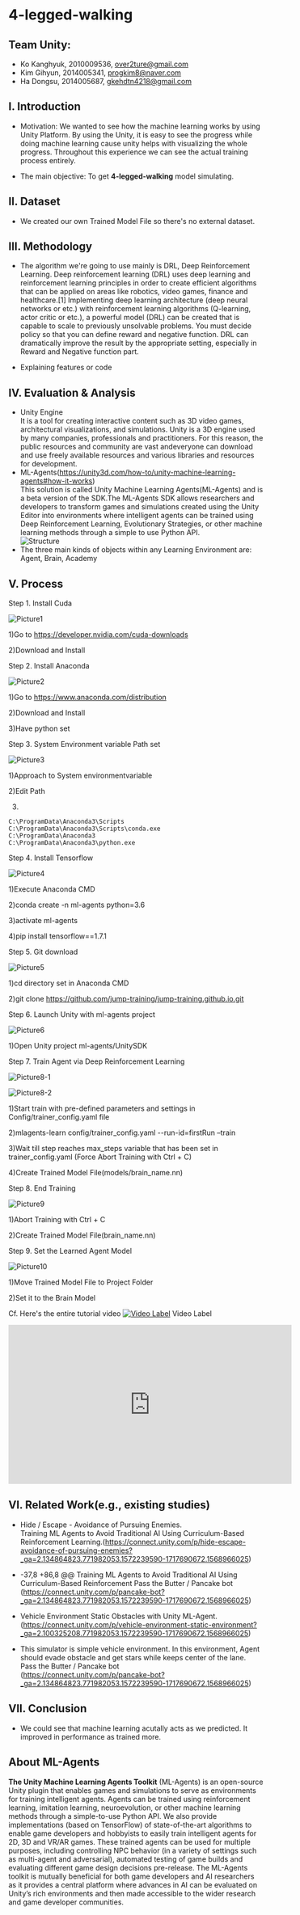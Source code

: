 # 4-legged-walking

## Team Unity: 
* Ko Kanghyuk, 2010009536, over2ture@gmail.com 
* Kim Gihyun, 2014005341, progkim8@naver.com
* Ha Dongsu, 2014005687, gkehdtn4218@gmail.com

## Ⅰ. Introduction
* Motivation: We wanted to see how the machine learning works by using Unity Platform. By using the Unity, it is easy to see the progress while doing machine learning cause unity helps with visualizing the whole progress. Throughout this experience we can see the actual training process entirely.

* The main objective: To get **4-legged-walking** model simulating.

## Ⅱ. Dataset
* We created our own Trained Model File so there's no external dataset.

## Ⅲ. Methodology
* The algorithm we're going to use mainly is DRL, Deep Reinforcement Learning. Deep reinforcement learning (DRL) uses deep learning and reinforcement learning principles in order to create efficient algorithms that can be applied on areas like robotics, video games, finance and healthcare.[1] Implementing deep learning architecture (deep neural networks or etc.) with reinforcement learning algorithms (Q-learning, actor critic or etc.), a powerful model (DRL) can be created that is capable to scale to previously unsolvable problems. You must decide policy so that you can define reward and negative function. DRL can dramatically improve the result by the appropriate setting, especially in Reward and Negative function part.

* Explaining features or code 

## Ⅳ. Evaluation & Analysis
* Unity Engine  
It is a tool for creating interactive content such as 3D video games, architectural visualizations, and simulations. Unity is a 3D engine used by many companies, professionals and practitioners. For this reason, the public resources and community are vast andeveryone can download and use freely available resources and various libraries and resources for development.
* ML-Agents(https://unity3d.com/how-to/unity-machine-learning-agents#how-it-works)  
This solution is called Unity Machine Learning Agents(ML-Agents) and is a beta version of the SDK.The ML-Agents SDK allows researchers and developers to transform games and simulations created using the Unity Editor into environments where intelligent agents can be trained using Deep Reinforcement Learning, Evolutionary Strategies, or other machine learning methods through a simple to use Python API.  
![Structure](./image/ml-agents.png)
* The three main kinds of objects within any Learning Environment are: Agent, Brain, Academy
## Ⅴ. Process


Step 1. Install Cuda

![Picture1](https://user-images.githubusercontent.com/46990290/70840194-02b93600-1e54-11ea-81d6-9ffab3ae821b.jpg)
  
  1)Go to https://developer.nvidia.com/cuda-downloads
  
  2)Download and Install

Step 2. Install Anaconda

![Picture2](https://user-images.githubusercontent.com/46990290/70840205-1b295080-1e54-11ea-857d-0ef34bfacfa3.jpg)

  
  1)Go to https://www.anaconda.com/distribution
  
  2)Download and Install
  
  3)Have python set

Step 3. System Environment variable Path set

![Picture3](https://user-images.githubusercontent.com/46990290/70840216-2e3c2080-1e54-11ea-8361-03da6ad43e68.jpg)

  
  1)Approach to System environmentvariable
  
  2)Edit Path
  
  3)
    C:\ProgramData\Anaconda3\Scripts
    C:\ProgramData\Anaconda3\Scripts\conda.exe
    C:\ProgramData\Anaconda3
    C:\ProgramData\Anaconda3\python.exe

Step 4. Install Tensorflow

![Picture4](https://user-images.githubusercontent.com/46990290/70840251-5b88ce80-1e54-11ea-8ede-7b9f8ed362db.jpg)

  
  1)Execute Anaconda CMD
  
  2)conda create -n ml-agents python=3.6
  
  3)activate ml-agents
  
  4)pip install tensorflow==1.7.1

Step 5. Git download

![Picture5](https://user-images.githubusercontent.com/46990290/70840264-765b4300-1e54-11ea-9a8a-d5b11e9d69a9.jpg)

  
  1)cd directory set in Anaconda CMD
  
  2)git clone https://github.com/jump-training/jump-training.github.io.git


Step 6. Launch Unity with ml-agents project

![Picture6](https://user-images.githubusercontent.com/46990290/70840273-83783200-1e54-11ea-8ce3-2f2e8211e162.jpg)

  
  1)Open Unity project ml-agents/UnitySDK  



Step 7. Train Agent via Deep Reinforcement Learning

![Picture8-1](https://user-images.githubusercontent.com/46990290/70840289-9ee33d00-1e54-11ea-9b9e-99a8aa75f77a.jpg)

![Picture8-2](https://user-images.githubusercontent.com/46990290/70840294-a99dd200-1e54-11ea-9646-33419ed0498a.jpg)

  1)Start train with pre-defined parameters and settings in Config/trainer_config.yaml file
  
  2)mlagents-learn config/trainer_config.yaml --run-id=firstRun –train
  
  3)Wait till step reaches max_steps variable that has been set in trainer_config.yaml (Force Abort Training with Ctrl  + C)
  
  4)Create Trained Model File(models/brain_name.nn)    

Step 8. End Training

![Picture9](https://user-images.githubusercontent.com/46990290/70840299-b4f0fd80-1e54-11ea-9a4c-c20fe06e022e.jpg)

  
  1)Abort Training with Ctrl  + C
  
  2)Create Trained Model File(brain_name.nn)

Step 9. Set the Learned Agent Model

![Picture10](https://user-images.githubusercontent.com/46990290/70840307-bf12fc00-1e54-11ea-9d3a-6fcb02dc02ad.jpg)

  
  1)Move Trained Model File to Project Folder
  
  2)Set it to the Brain Model  
 

Cf. Here's the entire tutorial video
[![Video Label](http://img.youtube.com/vi/9M_yeAVkCOs/0.jpg)](https://youtu.be/9M_yeAVkCOs?t=0s) Video Label

<iframe width="560" height="315" src="https://www.youtube.com/embed/9M_yeAVkCOs" frameborder="0" allow="accelerometer; autoplay; encrypted-media; gyroscope; picture-in-picture" allowfullscreen></iframe>

## Ⅵ. Related Work(e.g., existing studies)
* Hide / Escape - Avoidance of Pursuing Enemies.  
Training ML Agents to Avoid Traditional AI Using Curriculum-Based Reinforcement Learning.(https://connect.unity.com/p/hide-escape-avoidance-of-pursuing-enemies?_ga=2.134864823.771982053.1572239590-1717690672.1568966025)

* -37,8 +86,8 @@ Training ML Agents to Avoid Traditional AI Using Curriculum-Based Reinforcement
Pass the Butter / Pancake bot  
(https://connect.unity.com/p/pancake-bot?_ga=2.134864823.771982053.1572239590-1717690672.1568966025)

* Vehicle Environment Static Obstacles with Unity ML-Agent.  
(https://connect.unity.com/p/vehicle-environment-static-environment?_ga=2.100325208.771982053.1572239590-1717690672.1568966025)

* This simulator is simple vehicle environment. In this environment, Agent should evade obstacle and get stars while keeps center of the lane.  
Pass the Butter / Pancake bot  
(https://connect.unity.com/p/pancake-bot?_ga=2.134864823.771982053.1572239590-1717690672.1568966025)

## VII. Conclusion
* We could see that machine learning acutally acts as we predicted. It improved in performance as trained more.


## About ML-Agents
**The Unity Machine Learning Agents Toolkit** (ML-Agents) is an open-source
Unity plugin that enables games and simulations to serve as environments for
training intelligent agents. Agents can be trained using reinforcement learning,
imitation learning, neuroevolution, or other machine learning methods through a
simple-to-use Python API. We also provide implementations (based on TensorFlow)
of state-of-the-art algorithms to enable game developers and hobbyists to easily
train intelligent agents for 2D, 3D and VR/AR games. These trained agents can be
used for multiple purposes, including controlling NPC behavior (in a variety of
settings such as multi-agent and adversarial), automated testing of game builds
and evaluating different game design decisions pre-release. The ML-Agents
toolkit is mutually beneficial for both game developers and AI researchers as it
provides a central platform where advances in AI can be evaluated on Unity’s
rich environments and then made accessible to the wider research and game
developer communities.


